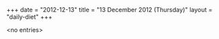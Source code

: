 +++
date = "2012-12-13"
title = "13 December 2012 (Thursday)"
layout = "daily-diet"
+++


\<no entries\>

